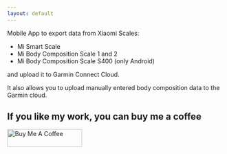 ```yaml
---
layout: default
---
```


Mobile App to export data from Xiaomi Scales:

- Mi Smart Scale
- Mi Body Composition Scale 1 and 2
- Mi Body Composition Scale S400 (only Android)

and upload it to Garmin Connect Cloud. 
 
It also allows you to upload manually entered body composition data to the Garmin cloud.

## If you like my work, you can buy me a coffee

<a href="https://www.buymeacoffee.com/lukaszswiderski" target="_blank"><img src="https://cdn.buymeacoffee.com/buttons/default-orange.png" alt="Buy Me A Coffee" height="41" width="174"></a>